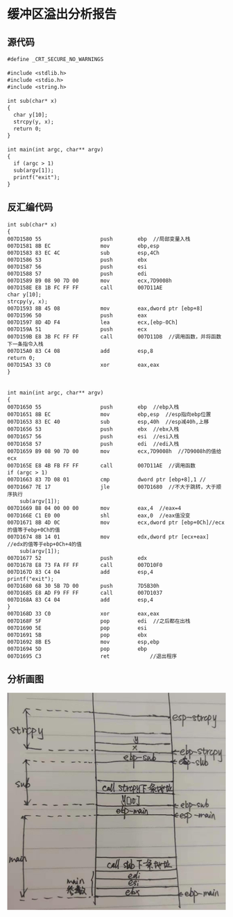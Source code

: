 # 缓冲区溢出分析报告

## 源代码


    #define _CRT_SECURE_NO_WARNINGS

    #include <stdlib.h>
    #include <stdio.h>
    #include <string.h>

    int sub(char* x)
    {
      char y[10];
      strcpy(y, x);
      return 0;
    }

    int main(int argc, char** argv)
    {
      if (argc > 1)
      sub(argv[1]);
      printf("exit");
    }

## 反汇编代码
    
    int sub(char* x)
    {
    007D1580 55                   push        ebp  //局部变量入栈
    007D1581 8B EC                mov         ebp,esp  
    007D1583 83 EC 4C             sub         esp,4Ch  
    007D1586 53                   push        ebx  
    007D1587 56                   push        esi  
    007D1588 57                   push        edi  
    007D1589 B9 08 90 7D 00       mov         ecx,7D9008h  
    007D158E E8 1B FC FF FF       call        007D11AE  
	char y[10];
	strcpy(y, x);
    007D1593 8B 45 08             mov         eax,dword ptr [ebp+8]  
    007D1596 50                   push        eax  
    007D1597 8D 4D F4             lea         ecx,[ebp-0Ch]  
    007D159A 51                   push        ecx  
    007D159B E8 3B FC FF FF       call        007D11DB  //调用函数，并将函数下一条指令入栈
    007D15A0 83 C4 08             add         esp,8  
	return 0;
    007D15A3 33 C0                xor         eax,eax  
    }
    

    int main(int argc, char** argv)
    {
    007D1650 55                   push        ebp  //ebp入栈
    007D1651 8B EC                mov         ebp,esp  //esp指向ebp位置
    007D1653 83 EC 40             sub         esp,40h  //esp减40h,上移
    007D1656 53                   push        ebx  //ebx入栈
    007D1657 56                   push        esi  //esi入栈
    007D1658 57                   push        edi  //edi入栈
    007D1659 B9 08 90 7D 00       mov         ecx,7D9008h  //7D9008h的值给ecx
    007D165E E8 4B FB FF FF       call        007D11AE  //调用函数
	if (argc > 1)
    007D1663 83 7D 08 01          cmp         dword ptr [ebp+8],1 // 
    007D1667 7E 17                jle         007D1680  //不大于跳转，大于顺序执行
		sub(argv[1]);
    007D1669 B8 04 00 00 00       mov         eax,4  //eax=4
    007D166E C1 E0 00             shl         eax,0  //eax值没变
    007D1671 8B 4D 0C             mov         ecx,dword ptr [ebp+0Ch]//ecx的值等于ebp+0Ch的值  
    007D1674 8B 14 01             mov         edx,dword ptr [ecx+eax]  //edx的值等于ebp+0Ch+4的值
		sub(argv[1]);
    007D1677 52                   push        edx  
    007D1678 E8 73 FA FF FF       call        007D10F0  
    007D167D 83 C4 04             add         esp,4  
	printf("exit");
    007D1680 68 30 5B 7D 00       push        7D5B30h  
    007D1685 E8 AD F9 FF FF       call        007D1037  
    007D168A 83 C4 04             add         esp,4  
    }
    007D168D 33 C0                xor         eax,eax  
    007D168F 5F                   pop         edi  //之后都在出栈
    007D1690 5E                   pop         esi  
    007D1691 5B                   pop         ebx  
    007D1692 8B E5                mov         esp,ebp  
    007D1694 5D                   pop         ebp  
    007D1695 C3                   ret             //退出程序

## 分析画图

![](analysis-graph.jpg)

    
    

